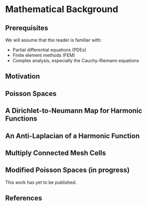 # Mathematical Background

## Prerequisites
We will assume that the reader is familiar with:

- Partial differential equations (PDEs)
- Finite element methods (FEM)
- Complex analysis, especially the Cauchy-Riemann equations

## Motivation

## Poisson Spaces

## A Dirichlet-to-Neumann Map for Harmonic Functions

## An Anti-Laplacian of a Harmonic Function

## Multiply Connected Mesh Cells

## Modified Poisson Spaces (in progress)
This work has yet to be published.

## References